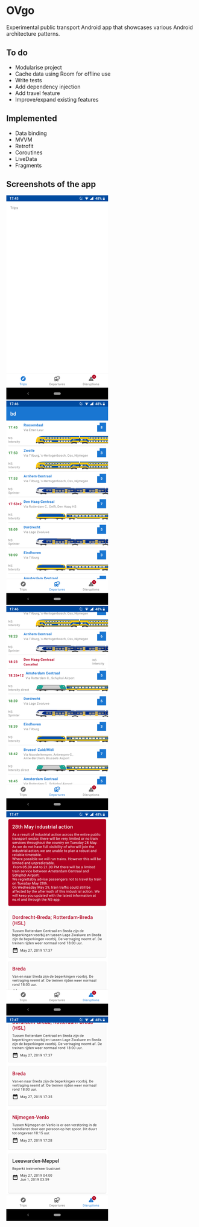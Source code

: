 # OVgo
Experimental public transport Android app that showcases various Android architecture patterns.

## To do
* Modularise project
* Cache data using Room for offline use
* Write tests
* Add dependency injection
* Add travel feature
* Improve/expand existing features

## Implemented
* Data binding
* MVVM
* Retrofit
* Coroutines
* LiveData
* Fragments

## Screenshots of the app
![Trips](/docs/screenshots/trips-1.png?raw=true "Trips")
![Departures](/docs/screenshots/departures-1.png?raw=true "Departures")
![Departures](/docs/screenshots/departures-2.png?raw=true "Departures")
![Disruptions](/docs/screenshots/disruptions-1.png?raw=true "Disruptions")
![Disruptions](/docs/screenshots/disruptions-2.png?raw=true "Disruptions")
